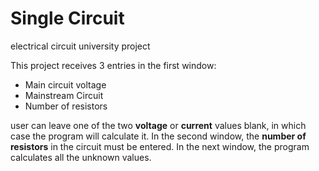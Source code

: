 # Single Circuit
electrical circuit university project 

This project receives 3 entries in the first window:
- Main circuit voltage
- Mainstream Circuit
- Number of resistors

user can leave one of the two **voltage** or **current** values blank, in which case the program will calculate it.
In the second window, the **number of resistors** in the circuit must be entered.
In the next window, the program calculates all the unknown values.
